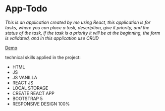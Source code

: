 # App-Todo

_This is an application created by me using React, this application is for tasks, where you can place a task, description, give it priority, and the status of the task, if the task is a priority it will be at the beginning, the form is validated, and in this application use CRUD_

[Demo](https://app-todo-react-tda.netlify.app///)

technical skills applied in the project:

- HTML
- JS
- JS VANILLA
- REACT JS
- LOCAL STORAGE
- CREATE REACT APP
- BOOTSTRAP 5
- RESPONSIVE DESIGN 100%
